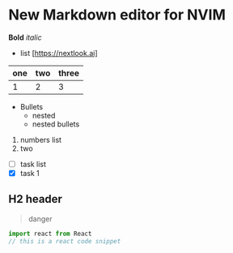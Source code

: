 # New Markdown editor for NVIM

**Bold**
*italic*
- list
[https://nextlook.ai]

| one | two | three |
| --- | --- | --- |
| 1 | 2 | 3 |


- Bullets
  - nested
  - nested bullets

1. numbers list
2. two 

 - [ ] task list
 - [x] task 1

## H2 header

>danger




```typescript
import react from React
// this is a react code snippet
```


